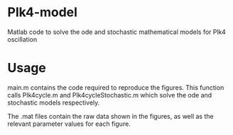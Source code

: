 # Plk4-model

Matlab code to solve the ode and stochastic mathematical models for Plk4 oscillation

# Usage

main.m contains the code required to reproduce the figures. This function calls Plk4cycle.m and Plk4cycleStochastic.m which solve the ode and stochastic models respectively.

The .mat files contain the raw data shown in the figures, as well as the relevant parameter values for each figure.
